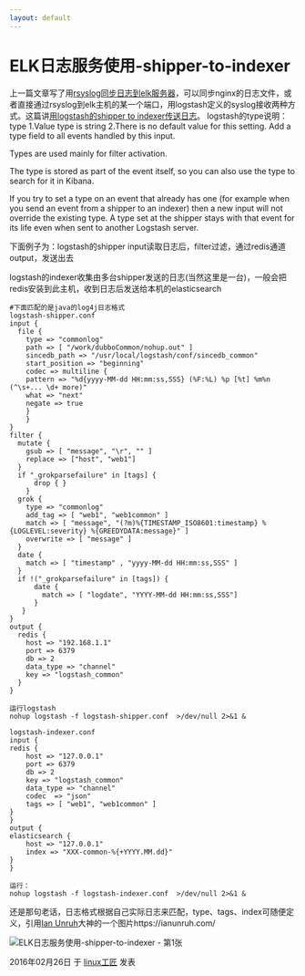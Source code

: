 ```yaml
---
layout: default
---
```


# ELK日志服务使用-shipper-to-indexer

上一篇文章写了用[rsyslog同步日志到elk服务器](https://bbotte.github.io/others/use-elk-processing-logs-use-rsyslog-transmission-logs/)，可以同步nginx的日志文件，或者直接通过rsyslog到elk主机的某一个端口，用logstash定义的syslog接收两种方式。这篇讲[用logstash的shipper to indexer传送日志](https://bbotte.github.io/others/use-elk-processing-logs-logstsh-shipper-to-indexer/)。
logstash的type说明：
type
1.Value type is string
2.There is no default value for this setting.
Add a type field to all events handled by this input.

Types are used mainly for filter activation.

The type is stored as part of the event itself, so you can also use the type to search for it in Kibana.

If you try to set a type on an event that already has one (for example when you send an event from a shipper to an indexer) then a new input will not override the existing type. A type set at the shipper stays with that event for its life even when sent to another Logstash server.

下面例子为：logstash的shipper  input读取日志后，filter过滤，通过redis通道output，发送出去

logstash的indexer收集由多台shipper发送的日志(当然这里是一台)，一般会把redis安装到此主机，收到日志后发送给本机的elasticsearch

```
#下面匹配的是java的log4j日志格式
logstash-shipper.conf   
input {
  file {
    type => "commonlog"
    path => [ "/work/dubboCommon/nohup.out" ]
    sincedb_path => "/usr/local/logstash/conf/sincedb_common"
    start_position => "beginning"
    codec => multiline {
    pattern => "%d{yyyy-MM-dd HH:mm:ss,SSS} (%F:%L) %p [%t] %m%n (^\s+... \d+ more)"
    what => "next"
    negate => true
    }
    }
}
filter {
  mutate {
    gsub => [ "message", "\r", "" ]
    replace => ["host", "web1"]
  }
  if "_grokparsefailure" in [tags] {
      drop { }
    }
  grok {
    type => "commonlog"
    add_tag => [ "web1", "web1common" ]
    match => [ "message", "(?m)%{TIMESTAMP_ISO8601:timestamp} %{LOGLEVEL:severity} %{GREEDYDATA:message}" ]
    overwrite => [ "message" ]
  }
  date {
    match => [ "timestamp" , "yyyy-MM-dd HH:mm:ss,SSS" ]
  }
  if !("_grokparsefailure" in [tags]) {
      date {
        match => [ "logdate", "YYYY-MM-dd HH:mm:ss,SSS"]
      }
   }
}
output {
  redis {
    host => "192.168.1.1" 
    port => 6379  
    db => 2
    data_type => "channel"
    key => "logstash_common"
  }
}
 
运行logstash
nohup logstash -f logstash-shipper.conf  >/dev/null 2>&1 &
```

```
logstash-indexer.conf
input {
redis {
    host => "127.0.0.1"
    port => 6379
    db => 2
    key => "logstash_common"
    data_type => "channel"
    codec  => "json"
    tags => [ "web1", "web1common" ]
}
}
output {
elasticsearch {
    host => "127.0.0.1"
    index => "XXX-common-%{+YYYY.MM.dd}"
}
}
 
运行：
nohup logstash -f logstash-indexer.conf  >/dev/null 2>&1 &
```

还是那句老话，日志格式根据自己实际日志来匹配，type、tags、index可随便定义，引用[Ian Unruh](https://ianunruh.com/)大神的一个图片https://ianunruh.com/

![ELK日志服务使用-shipper-to-indexer - 第1张](../images/2016/02/8iyv9g1.png)

2016年02月26日 于 [linux工匠](https://bbotte.github.io/) 发表
